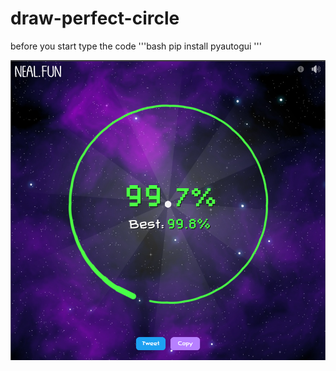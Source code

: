 # draw-perfect-circle

before you start type the code
'''bash
pip install pyautogui
'''

![image](simulation.png)
